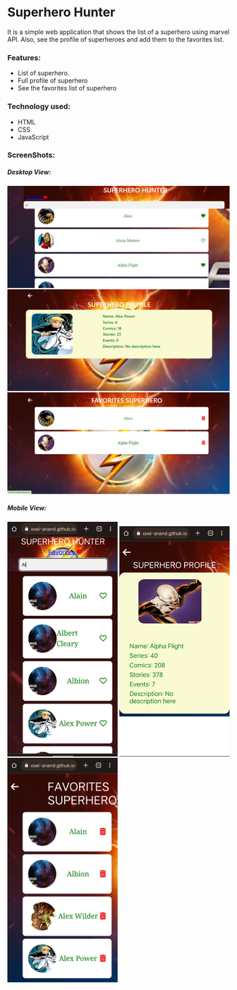 <h1> Superhero Hunter </h1>

<p> 
    It is a simple web application that shows the list of a superhero using marvel API. 
    Also, see the profile of superheroes and add them to the favorites list.
</p>

<h3> Features: </h3>

<ul>
    <li>List of superhero.</li>
    <li>Full profile of superhero</li>
    <li>See the favorites list of superhero</li>
</ul>

<h3> Technology used: </h3>

<ul>
    <li>HTML</li>
    <li>CSS</li>
    <li>JavaScript</li>
</ul>

<h3> ScreenShots: </h3>

<h5> Desktop View: </h5>

<div>
    <img src="./Screenshots/desktop1.png"  style="display:inline-block"/>
    <img src="./Screenshots/desktop2.png"  style="display:inline-block"/>
    <img src="./Screenshots/desktop3.png"  style="display:inline-block"/>
</div>

<h5> Mobile View: </h5>

<div>
    <img style="width:250px;" src="./Screenshots/mobile1.jpg"  style="display:inline-block"/>
    <img style="width:250px;" src="./Screenshots/mobile2.jpg"  style="display:inline-block"/>
    <img style="width:250px;" src="./Screenshots/mobile3.jpg"  style="display:inline-block"/>
</div>